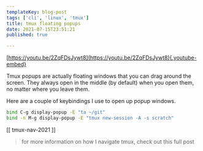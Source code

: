 ```yaml
---
templateKey: blog-post
tags: ['cli', 'linux', 'tmux']
title: tmux floating popups
date: 2021-07-15T23:51:21
published: true

---
```


[https://youtu.be/2ZqFDsJywt8](https://youtu.be/2ZqFDsJywt8){.youtube-embed}

Tmux popups are actually floating windows that you can drag around the screen.  They always open in the middle (by default) when you open them, no matter where you leave them.

Here are a couple of keybindings I use to open up popup windows.

``` bash
bind C-g display-popup -E "ta ~/git"
bind -n M-g display-popup -E "tmux new-session -A -s scratch"
```

[[ tmux-nav-2021 ]]

> for more information on how I navigate tmux, check out this full post
